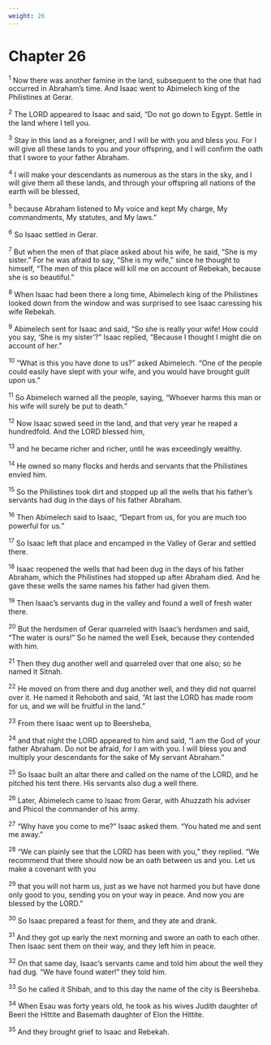 ```yaml
---
weight: 26
---
```


# Chapter 26

<sup>1</sup> Now there was another famine in the land, subsequent to the one that had occurred in Abraham’s time. And Isaac went to Abimelech king of the Philistines at Gerar. 

<sup>2</sup> The LORD appeared to Isaac and said, “Do not go down to Egypt. Settle in the land where I tell you. 

<sup>3</sup> Stay in this land as a foreigner, and I will be with you and bless you. For I will give all these lands to you and your offspring, and I will confirm the oath that I swore to your father Abraham. 

<sup>4</sup> I will make your descendants as numerous as the stars in the sky, and I will give them all these lands, and through your offspring all nations of the earth will be blessed, 

<sup>5</sup> because Abraham listened to My voice and kept My charge, My commandments, My statutes, and My laws.” 

<sup>6</sup> So Isaac settled in Gerar. 

<sup>7</sup> But when the men of that place asked about his wife, he said, “She is my sister.” For he was afraid to say, “She is my wife,” since he thought to himself, “The men of this place will kill me on account of Rebekah, because she is so beautiful.” 

<sup>8</sup> When Isaac had been there a long time, Abimelech king of the Philistines looked down from the window and was surprised to see Isaac caressing his wife Rebekah. 

<sup>9</sup> Abimelech sent for Isaac and said, “So she is really your wife! How could you say, ‘She is my sister’?” Isaac replied, “Because I thought I might die on account of her.” 

<sup>10</sup> “What is this you have done to us?” asked Abimelech. “One of the people could easily have slept with your wife, and you would have brought guilt upon us.” 

<sup>11</sup> So Abimelech warned all the people, saying, “Whoever harms this man or his wife will surely be put to death.” 

<sup>12</sup> Now Isaac sowed seed in the land, and that very year he reaped a hundredfold. And the LORD blessed him, 

<sup>13</sup> and he became richer and richer, until he was exceedingly wealthy. 

<sup>14</sup> He owned so many flocks and herds and servants that the Philistines envied him. 

<sup>15</sup> So the Philistines took dirt and stopped up all the wells that his father’s servants had dug in the days of his father Abraham. 

<sup>16</sup> Then Abimelech said to Isaac, “Depart from us, for you are much too powerful for us.” 

<sup>17</sup> So Isaac left that place and encamped in the Valley of Gerar and settled there. 

<sup>18</sup> Isaac reopened the wells that had been dug in the days of his father Abraham, which the Philistines had stopped up after Abraham died. And he gave these wells the same names his father had given them. 

<sup>19</sup> Then Isaac’s servants dug in the valley and found a well of fresh water there. 

<sup>20</sup> But the herdsmen of Gerar quarreled with Isaac’s herdsmen and said, “The water is ours!” So he named the well Esek, because they contended with him. 

<sup>21</sup> Then they dug another well and quarreled over that one also; so he named it Sitnah. 

<sup>22</sup> He moved on from there and dug another well, and they did not quarrel over it. He named it Rehoboth and said, “At last the LORD has made room for us, and we will be fruitful in the land.” 

<sup>23</sup> From there Isaac went up to Beersheba, 

<sup>24</sup> and that night the LORD appeared to him and said, “I am the God of your father Abraham. Do not be afraid, for I am with you. I will bless you and multiply your descendants for the sake of My servant Abraham.” 

<sup>25</sup> So Isaac built an altar there and called on the name of the LORD, and he pitched his tent there. His servants also dug a well there. 

<sup>26</sup> Later, Abimelech came to Isaac from Gerar, with Ahuzzath his adviser and Phicol the commander of his army. 

<sup>27</sup> “Why have you come to me?” Isaac asked them. “You hated me and sent me away.” 

<sup>28</sup> “We can plainly see that the LORD has been with you,” they replied. “We recommend that there should now be an oath between us and you. Let us make a covenant with you 

<sup>29</sup> that you will not harm us, just as we have not harmed you but have done only good to you, sending you on your way in peace. And now you are blessed by the LORD.” 

<sup>30</sup> So Isaac prepared a feast for them, and they ate and drank. 

<sup>31</sup> And they got up early the next morning and swore an oath to each other. Then Isaac sent them on their way, and they left him in peace. 

<sup>32</sup> On that same day, Isaac’s servants came and told him about the well they had dug. “We have found water!” they told him. 

<sup>33</sup> So he called it Shibah, and to this day the name of the city is Beersheba. 

<sup>34</sup> When Esau was forty years old, he took as his wives Judith daughter of Beeri the Hittite and Basemath daughter of Elon the Hittite. 

<sup>35</sup> And they brought grief to Isaac and Rebekah. 


